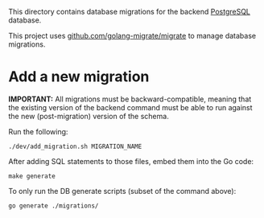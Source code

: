 This directory contains database migrations for the backend [PostgreSQL](https://www.postgresql.org/) database.

This project uses [github.com/golang-migrate/migrate](https://github.com/golang-migrate/migrate/tree/master/cmd/migrate) to manage database migrations.

# Add a new migration

**IMPORTANT:** All migrations must be backward-compatible, meaning that the existing version of the backend command must be able to run against the new (post-migration) version of the schema.

Run the following:

```
./dev/add_migration.sh MIGRATION_NAME
```

After adding SQL statements to those files, embed them into the Go code:

```
make generate
```

To only run the DB generate scripts (subset of the command above):

```
go generate ./migrations/
```
